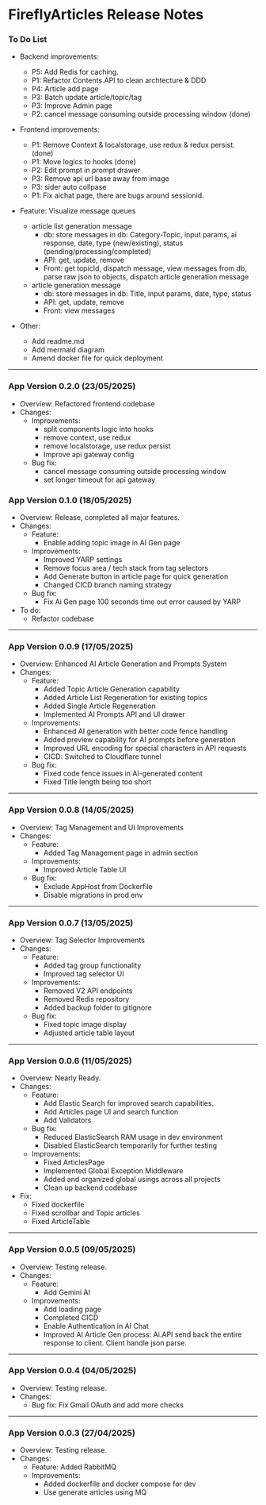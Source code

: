 # FireflyArticles Release Notes

### To Do List
- Backend improvements:
    - P5: Add Redis for caching.
    - P1: Refactor Contents.API to clean archtecture & DDD
    - P4: Article add page
    - P3: Batch update article/topic/tag
    - P3: Improve Admin page
    - P2: cancel message consuming outside processing window (done)
- Frontend improvements:
    - P1: Remove Context & localstorage, use redux & redux persist. (done)
    - P1: Move logics to hooks (done)
    - P2: Edit prompt in prompt drawer
    - P3: Remove api url base away from image
    - P3: sider auto collpase
    - P1: Fix aichat page, there are bugs around sessionid. 
- Feature: Visualize message queues
    - article list generation message
        - db: store messages in db: Category-Topic, input params, ai response, date, type (new/existing), status (pending/processing/completed)
        - API: get, update, remove
        - Front: get topicId, dispatch message, view messages from db, parse raw json to objects, dispatch article generation message
    - article generation message
        - db: store messages in db: Title, input params, date, type, status
        - API: get, update, remove
        - Front: view messages

- Other:
    - Add readme.md
    - Add mermaid diagram
    - Amend docker file for quick deployment
---

### App Version 0.2.0 (23/05/2025)
- Overview: Refactored frontend codebase
- Changes: 
    - Improvements:
        - split components logic into hooks
        - remove context, use redux
        - remove localstorage, use redux persist
        - Improve api gateway config
    - Bug fix:
        - cancel message consuming outside processing window
        - set longer timeout for api gateway

### App Version 0.1.0 (18/05/2025)
- Overview: Release, completed all major features.
- Changes: 
    - Feature: 
        - Enable adding topic image in AI Gen page
    - Improvements:
        - Improved YARP settings
        - Remove focus area / tech stack from tag selectors
        - Add Generate button in article page for quick generation
        - Changed CICD branch naming strategy
    - Bug fix: 
        - Fix Ai Gen page 100 seconds time out error caused by YARP
- To do: 
    - Refactor codebase

---
### App Version 0.0.9 (17/05/2025)
- Overview: Enhanced AI Article Generation and Prompts System
- Changes:
    - Feature:
        - Added Topic Article Generation capability
        - Added Article List Regeneration for existing topics
        - Added Single Article Regeneration
        - Implemented AI Prompts API and UI drawer
    - Improvements:
        - Enhanced AI generation with better code fence handling
        - Added preview capability for AI prompts before generation
        - Improved URL encoding for special characters in API requests
        - CICD: Switched to Cloudflare tunnel
    - Bug fix:
        - Fixed code fence issues in AI-generated content
        - Fixed Title length being too short

---
### App Version 0.0.8 (14/05/2025)
- Overview: Tag Management and UI Improvements
- Changes:
    - Feature:
        - Added Tag Management page in admin section
    - Improvements:
        - Improved Article Table UI
    - Bug fix:
        - Exclude AppHost from Dockerfile
        - Disable migrations in prod env

---
### App Version 0.0.7 (13/05/2025)
- Overview: Tag Selector Improvements
- Changes:
    - Feature:
        - Added tag group functionality
        - Improved tag selector UI
    - Improvements:
        - Removed V2 API endpoints
        - Removed Redis repository
        - Added backup folder to gitignore
    - Bug fix:
        - Fixed topic image display
        - Adjusted article table layout

---
### App Version 0.0.6 (11/05/2025)
- Overview: Nearly Ready.
- Changes:
    - Feature:
        - Add Elastic Search for improved search capabilities. 
        - Add Articles page UI and search function
        - Add Validators
    - Bug fix:
        - Reduced ElasticSearch RAM usage in dev environment
        - Disabled ElasticSearch temporarily for further testing
    - Improvements:
        - Fixed ArticlesPage
        - Implemented Global Exception Middleware
        - Added and organized global usings across all projects
        - Clean up backend codebase
- Fix:
    - Fixed dockerfile
    - Fixed scrollbar and Topic articles
    - Fixed ArticleTable

---
### App Version 0.0.5 (09/05/2025)
- Overview: Testing release.
- Changes:
    - Feature: 
        - Add Gemini AI
    - Improvements:
        - Add loading page
        - Completed CICD
        - Enable Authentication in AI Chat
        - Improved AI Article Gen process: 
            Ai.API send back the entire response to client. Client handle json parse.

---
### App Version 0.0.4 (04/05/2025)
- Overview: Testing release.
- Changes:
    - Bug fix: Fix Gmail OAuth and add more checks

---
### App Version 0.0.3 (27/04/2025)
- Overview: Testing release.
- Changes:
    - Feature: Added RabbitMQ
    - Improvements: 
        - Added dockerfile and docker compose for dev
        - Use generate articles using MQ

